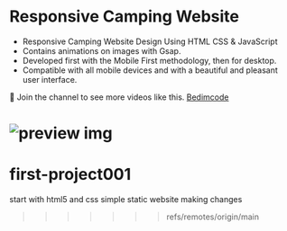 # Responsive Camping Website


- Responsive Camping Website Design Using HTML CSS & JavaScript
- Contains animations on images with Gsap.
- Developed first with the Mobile First methodology, then for desktop.
- Compatible with all mobile devices and with a beautiful and pleasant user interface.

💙 Join the channel to see more videos like this. [Bedimcode](https://www.youtube.com/@Bedimcode)

![preview img](/preview.png)
=======
# first-project001
start with html5 and css
simple static website 
making changes
>>>>>>> refs/remotes/origin/main

